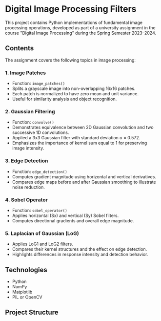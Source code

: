 # Digital Image Processing Filters

This project contains Python implementations of fundamental image processing operations, developed as part of a university assignment in the course "Digital Image Processing" during the Spring Semester 2023–2024.
 
## Contents

The assignment covers the following topics in image processing:

### 1. Image Patches
- Function: `image_patches()`
- Splits a grayscale image into non-overlapping 16x16 patches.
- Each patch is normalized to have zero mean and unit variance.
- Useful for similarity analysis and object recognition.

### 2. Gaussian Filtering
- Function: `convolve()`
- Demonstrates equivalence between 2D Gaussian convolution and two successive 1D convolutions.
- Applied a 3x3 Gaussian filter with standard deviation σ = 0.572.
- Emphasizes the importance of kernel sum equal to 1 for preserving image intensity.

### 3. Edge Detection
- Function: `edge_detection()`
- Computes gradient magnitude using horizontal and vertical derivatives.
- Compares edge maps before and after Gaussian smoothing to illustrate noise reduction.

### 4. Sobel Operator
- Function: `sobel_operator()`
- Applies horizontal (Sx) and vertical (Sy) Sobel filters.
- Computes directional gradients and overall edge magnitude.

### 5. Laplacian of Gaussian (LoG)
- Applies LoG1 and LoG2 filters.
- Compares their kernel structures and the effect on edge detection.
- Highlights differences in response intensity and detection behavior.

## Technologies

- Python
- NumPy
- Matplotlib
- PIL or OpenCV

## Project Structure

